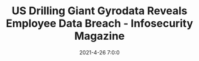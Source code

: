 ---
"title": "US Drilling Giant Gyrodata Reveals Employee Data Breach - Infosecurity Magazine"
"date": "2021-4-26 7:0:0"
"feed_name": "GOOGLENEWSDRILLING"
"feed_website": "https://news.google.com/search?q=drilling%2Bincident&hl=en-US&gl=US&ceid=US:en"
"feed_rss": "https://news.google.com/rss/search?q=drilling%2Bincident&hl=en-US&gl=US&ceid=US:en"
"link": "https://www.infosecurity-magazine.com/news/us-drilling-giant-gyrodata/"
"file": "_posts/2021-1-1-b12c1c6fd1fe96ac1f9430d44c09a97ae9c2936d.md"
"accident": "0"
"drilling": "0"
"dead": "0"
"injured": "0"
---